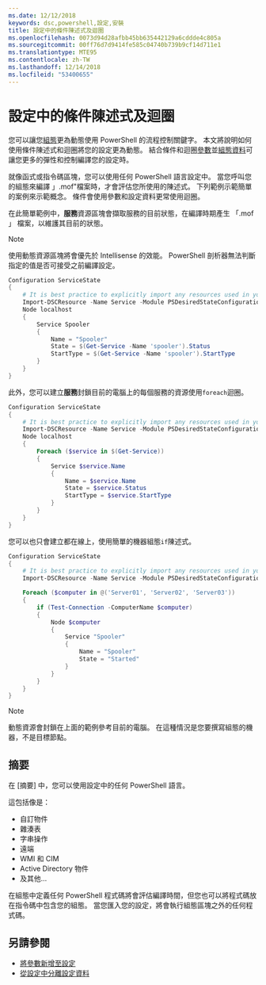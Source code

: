 ```yaml
---
ms.date: 12/12/2018
keywords: dsc,powershell,設定,安裝
title: 設定中的條件陳述式及迴圈
ms.openlocfilehash: 0073d94d28afbb45bb635442129a6cddde4c805a
ms.sourcegitcommit: 00ff76d7d9414fe585c04740b739b9cf14d711e1
ms.translationtype: MTE95
ms.contentlocale: zh-TW
ms.lasthandoff: 12/14/2018
ms.locfileid: "53400655"
---
```

# <a name="conditional-statements-and-loops-in-configurations"></a>設定中的條件陳述式及迴圈

您可以讓您[組態](configurations.md)更為動態使用 PowerShell 的流程控制關鍵字。 本文將說明如何使用條件陳述式和迴圈將您的設定更為動態。 結合條件和迴圈[參數](add-parameters-to-a-configuration.md)並[組態資料](configData.md)可讓您更多的彈性和控制編譯您的設定時。

就像函式或指令碼區塊，您可以使用任何 PowerShell 語言設定中。 當您呼叫您的組態來編譯 」.mof"檔案時，才會評估您所使用的陳述式。 下列範例示範簡單的案例來示範概念。 條件會使用參數和設定資料更常使用迴圈。

在此簡單範例中，**服務**資源區塊會擷取服務的目前狀態，在編譯時期產生 「.mof 」 檔案，以維護其目前的狀態。

> [!NOTE]
> 使用動態資源區塊將會優先於 Intellisense 的效能。 PowerShell 剖析器無法判斷指定的值是否可接受之前編譯設定。

```powershell
Configuration ServiceState
{
    # It is best practice to explicitly import any resources used in your Configurations.
    Import-DSCResource -Name Service -Module PSDesiredStateConfiguration
    Node localhost
    {
        Service Spooler
        {
            Name = "Spooler"
            State = $(Get-Service -Name 'spooler').Status
            StartType = $(Get-Service -Name 'spooler').StartType
        }
    }
}
```

此外，您可以建立**服務**封鎖目前的電腦上的每個服務的資源使用`foreach`迴圈。

```powershell
Configuration ServiceState
{
    # It is best practice to explicitly import any resources used in your Configurations.
    Import-DSCResource -Name Service -Module PSDesiredStateConfiguration
    Node localhost
    {
        Foreach ($service in $(Get-Service))
        {
            Service $service.Name
            {
                Name = $service.Name
                State = $service.Status
                StartType = $service.StartType
            }
        }
    }
}
```

您可以也只會建立都在線上，使用簡單的機器組態`if`陳述式。

```powershell
Configuration ServiceState
{
    # It is best practice to explicitly import any resources used in your Configurations.
    Import-DSCResource -Name Service -Module PSDesiredStateConfiguration

    Foreach ($computer in @('Server01', 'Server02', 'Server03'))
    {
        if (Test-Connection -ComputerName $computer)
        {
            Node $computer
            {
                Service "Spooler"
                {
                    Name = "Spooler"
                    State = "Started"
                }
            }
        }
    }
}
```

> [!NOTE]
> 動態資源會封鎖在上面的範例參考目前的電腦。 在這種情況是您要撰寫組態的機器，不是目標節點。

<!---
Mention Get-DSCConfigurationFromSystem
-->

## <a name="summary"></a>摘要

在 [摘要] 中，您可以使用設定中的任何 PowerShell 語言。

這包括像是：

- 自訂物件
- 雜湊表
- 字串操作
- 遠端
- WMI 和 CIM
- Active Directory 物件
- 及其他...

在組態中定義任何 PowerShell 程式碼將會評估編譯時間，但您也可以將程式碼放在指令碼中包含您的組態。 當您匯入您的設定，將會執行組態區塊之外的任何程式碼。

## <a name="see-also"></a>另請參閱

- [將參數新增至設定](add-parameters-to-a-configuration.md)
- [從設定中分離設定資料](configData.md)
